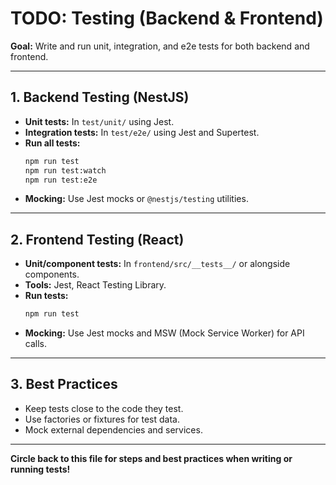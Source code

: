 # TODO: Testing (Backend & Frontend)

**Goal:** Write and run unit, integration, and e2e tests for both backend and frontend.

---

## 1. Backend Testing (NestJS)
- **Unit tests:** In `test/unit/` using Jest.
- **Integration tests:** In `test/e2e/` using Jest and Supertest.
- **Run all tests:**
  ```sh
  npm run test
  npm run test:watch
  npm run test:e2e
  ```
- **Mocking:** Use Jest mocks or `@nestjs/testing` utilities.

---

## 2. Frontend Testing (React)
- **Unit/component tests:** In `frontend/src/__tests__/` or alongside components.
- **Tools:** Jest, React Testing Library.
- **Run tests:**
  ```sh
  npm run test
  ```
- **Mocking:** Use Jest mocks and MSW (Mock Service Worker) for API calls.

---

## 3. Best Practices
- Keep tests close to the code they test.
- Use factories or fixtures for test data.
- Mock external dependencies and services.

---

**Circle back to this file for steps and best practices when writing or running tests!** 